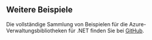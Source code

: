 ## <a name="more-samples"></a>Weitere Beispiele

Die vollständige Sammlung von Beispielen für die Azure-Verwaltungsbibliotheken für .NET finden Sie bei [GitHub](https://github.com/Azure/azure-sdk-for-net/blob/Fluent/README.md#sample-code).